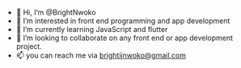 - 👋 Hi, I’m @BrightNwoko
- 👀 I’m interested in front end programming and app development 
- 🌱 I’m currently learning JavaScript and flutter
- 💞️ I’m looking to collaborate on any front end or app development project.
- 📫 you can reach me via brightijnwoko@gmail.com 

<!---
BrightNwoko/BrightNwoko is a ✨ special ✨ repository because its `README.md` (this file) appears on your GitHub profile.
You can click the Preview link to take a look at your changes.
--->
